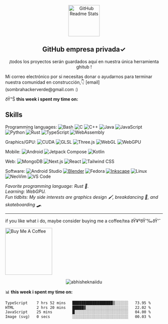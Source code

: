 <p align="center">
 <img width="100px" src="https://res.cloudinary.com/anuraghazra/image/upload/v1594908242/logo_ccswme.svg" align="center" alt="GitHub Readme Stats" />
 <h2 align="center">GitHub empresa privada✓</h2>
 <p align="center">¡todos los proyectos serán guardados aquí en nuestra única herramienta ghitub !</p>
</p>
Mi correo electrónico por si necesitas donar o ayudarnos para terminar nuestra comunidad en construcción,👇 [email](sombrahackerverde@gmail.com  :)

ðŸ“Š **this week i spent my time on:**
<!--START_SECTION:waka-->

## Skills

Programming languages:
![Bash](https://img.shields.io/badge/Bash-4EAA25?logo=gnubash&logoColor=white&style=for-the-badge)
![C](https://img.shields.io/badge/C-A8B9CC?logo=c&logoColor=white&style=for-the-badge)
![C++](https://img.shields.io/badge/C++-00599C?logo=cplusplus&logoColor=white&style=for-the-badge)
![Java](https://img.shields.io/badge/Java-F8981D?logo=java&logoColor=white&style=for-the-badge)
![JavaScript](https://img.shields.io/badge/JavaScript-F7DF1E?logo=javascript&logoColor=black&style=for-the-badge)
![Python](https://img.shields.io/badge/Python-3776AB?logo=python&logoColor=white&style=for-the-badge)
![Rust](https://img.shields.io/badge/Rust-000000?logo=rust&logoColor=white&style=for-the-badge)
![TypeScript](https://img.shields.io/badge/TypeScript-3178C6?logo=typescript&logoColor=white&style=for-the-badge)
![WebAssembly](https://img.shields.io/badge/WebAssembly-654FF0?logo=webassembly&logoColor=white&style=for-the-badge)


Graphics/GPU:
![CUDA](https://img.shields.io/badge/CUDA-76B900?logo=nvidia&logoColor=white&style=for-the-badge)
![GLSL](https://img.shields.io/badge/GLSL-5586A4?logo=opengl&logoColor=white&style=for-the-badge)
![Three.js](https://img.shields.io/badge/Three.js-000000?logo=Three.js&logoColor=white&style=for-the-badge)
![WebGL](https://img.shields.io/badge/WebGL-990000?logo=webgl&logoColor=white&style=for-the-badge)
![WebGPU](https://img.shields.io/badge/WebGPU-005A9C?logo=webgpu&logoColor=white&style=for-the-badge)


Mobile:
![Android](https://img.shields.io/badge/Android-3DDC84?logo=android&logoColor=white&style=for-the-badge)
![Jetpack Compose](https://img.shields.io/badge/Jetpack%20Compose-4285F4?logo=jetpackcompose&logoColor=white&style=for-the-badge)
![Kotlin](https://img.shields.io/badge/Kotlin-7F52FF?logo=kotlin&logoColor=white&style=for-the-badge)

Web:
![MongoDB](https://img.shields.io/badge/MongoDB-47A248?logo=mongodb&logoColor=white&style=for-the-badge)
![Next.js](https://img.shields.io/badge/Next.js-000000?logo=next.js&logoColor=white&style=for-the-badge)
![React](https://img.shields.io/badge/React-61DAFB?logo=react&logoColor=black&style=for-the-badge)
![Tailwind CSS](https://img.shields.io/badge/Tailwind_CSS-06B6D4?logo=tailwindcss&logoColor=white&style=for-the-badge)

Software:
![Android Studio](https://img.shields.io/badge/Android%20Studio-3DDC84?logo=androidstudio&logoColor=white&style=for-the-badge)
[![Blender](https://img.shields.io/badge/Blender-F5792A?logo=blender&logoColor=white&style=for-the-badge)](https://blender.org)
![Fedora](https://img.shields.io/badge/Fedora-51A2DA?logo=fedora&logoColor=white&style=for-the-badge)
[![Inkscape](https://img.shields.io/badge/Inkscape-000000?logo=inkscape&logoColor=white&style=for-the-badge)](https://inkscape.org)
![Linux](https://img.shields.io/badge/Linux-FCC624?logo=Linux&logoColor=black&style=for-the-badge)
![NeoVim](https://img.shields.io/badge/NeoVim-57A143?logo=neovim&logoColor=white&style=for-the-badge)
![VS Code](https://img.shields.io/badge/VSCode-007ACC?logo=visualstudiocode&logoColor=white&style=for-the-badge)

_Favorite programming language: Rust :crab:._  
_Learning: WebGPU._  
_Fun tidbits: My side interests are graphics design :paintbrush:, breakdancing
:man_dancing:, and skateboarding :skateboard:._

---

<!--END_SECTION:waka-->

if you like what i do, maybe consider buying me a coffee/tea ðŸ¥ºðŸ‘‰ðŸ‘ˆ

<a href="https://www.buymeacoffee.com/abhisheknaiidu" target="_blank"><img src="https://cdn.buymeacoffee.com/buttons/v2/default-red.png" alt="Buy Me A Coffee" width="150" ></a>

<p align="center"> <img src="https://github-readme-stats.vercel.app/api?username=abhisheknaiidu&show_icons=true&theme=gotham" alt="abhisheknaiidu" />



📊 **this week i spent my time on:**
<!--START_SECTION:waka-->

```txt
TypeScript    7 hrs 52 mins   ██████████████████▒░░░░░░   73.95 %
HTML          2 hrs 20 mins   █████▓░░░░░░░░░░░░░░░░░░░   22.02 %
JavaScript    25 mins         █░░░░░░░░░░░░░░░░░░░░░░░░   04.00 %
Image (svg)   0 secs          ░░░░░░░░░░░░░░░░░░░░░░░░░   00.03 %
```
